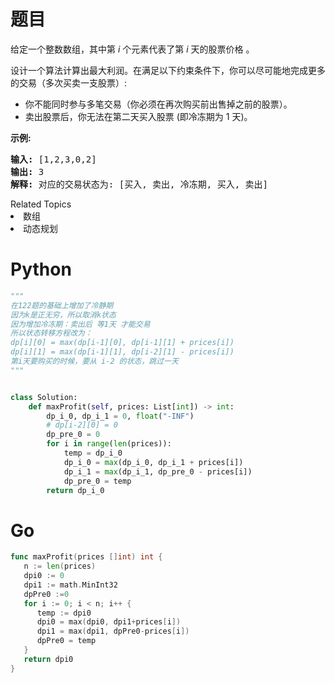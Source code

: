 # 题目
<p>给定一个整数数组，其中第<em>&nbsp;i</em>&nbsp;个元素代表了第&nbsp;<em>i</em>&nbsp;天的股票价格 。​</p>

<p>设计一个算法计算出最大利润。在满足以下约束条件下，你可以尽可能地完成更多的交易（多次买卖一支股票）:</p>

<ul>
	<li>你不能同时参与多笔交易（你必须在再次购买前出售掉之前的股票）。</li>
	<li>卖出股票后，你无法在第二天买入股票 (即冷冻期为 1 天)。</li>
</ul>

<p><strong>示例:</strong></p>

<pre><strong>输入:</strong> [1,2,3,0,2]
<strong>输出: </strong>3 
<strong>解释:</strong> 对应的交易状态为: [买入, 卖出, 冷冻期, 买入, 卖出]</pre>
<div><div>Related Topics</div><div><li>数组</li><li>动态规划</li></div></div>

# Python

```python
"""
在122题的基础上增加了冷静期
因为k是正无穷，所以取消k状态
因为增加冷冻期：卖出后 等1天 才能交易
所以状态转移方程改为：
dp[i][0] = max(dp[i-1][0], dp[i-1][1] + prices[i]) 
dp[i][1] = max(dp[i-1][1], dp[i-2][1] - prices[i]) 
第i天要购买的时候，要从 i-2 的状态，跳过一天
"""


class Solution:
    def maxProfit(self, prices: List[int]) -> int:
        dp_i_0, dp_i_1 = 0, float("-INF")
        # dp[i-2][0] = 0
        dp_pre_0 = 0
        for i in range(len(prices)):
            temp = dp_i_0
            dp_i_0 = max(dp_i_0, dp_i_1 + prices[i])
            dp_i_1 = max(dp_i_1, dp_pre_0 - prices[i])
            dp_pre_0 = temp
        return dp_i_0
```

# Go

```go
func maxProfit(prices []int) int {
   n := len(prices)
   dpi0 := 0
   dpi1 := math.MinInt32
   dpPre0 :=0
   for i := 0; i < n; i++ {
      temp := dpi0
      dpi0 = max(dpi0, dpi1+prices[i])
      dpi1 = max(dpi1, dpPre0-prices[i])
      dpPre0 = temp
   }
   return dpi0
}
```